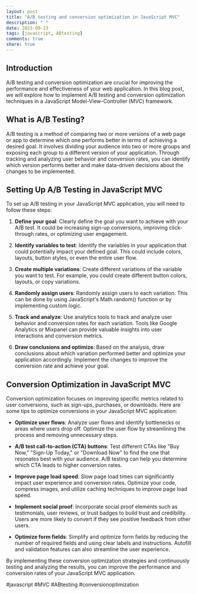 ```yaml
---
layout: post
title: "A/B testing and conversion optimization in JavaScript MVC"
description: " "
date: 2023-09-23
tags: [javascript, ABtesting]
comments: true
share: true
---
```


## Introduction

A/B testing and conversion optimization are crucial for improving the performance and effectiveness of your web application. In this blog post, we will explore how to implement A/B testing and conversion optimization techniques in a JavaScript Model-View-Controller (MVC) framework.

## What is A/B Testing?

A/B testing is a method of comparing two or more versions of a web page or app to determine which one performs better in terms of achieving a desired goal. It involves dividing your audience into two or more groups and exposing each group to a different version of your application. Through tracking and analyzing user behavior and conversion rates, you can identify which version performs better and make data-driven decisions about the changes to be implemented.

## Setting Up A/B Testing in JavaScript MVC

To set up A/B testing in your JavaScript MVC application, you will need to follow these steps:

1. **Define your goal**: Clearly define the goal you want to achieve with your A/B test. It could be increasing sign-up conversions, improving click-through rates, or optimizing user engagement.

2. **Identify variables to test**: Identify the variables in your application that could potentially impact your defined goal. This could include colors, layouts, button styles, or even the entire user flow.

3. **Create multiple variations**: Create different variations of the variable you want to test. For example, you could create different button colors, layouts, or copy variations.

4. **Randomly assign users**: Randomly assign users to each variation. This can be done by using JavaScript's Math.random() function or by implementing custom logic.

5. **Track and analyze**: Use analytics tools to track and analyze user behavior and conversion rates for each variation. Tools like Google Analytics or Mixpanel can provide valuable insights into user interactions and conversion metrics.

6. **Draw conclusions and optimize**: Based on the analysis, draw conclusions about which variation performed better and optimize your application accordingly. Implement the changes to improve the conversion rate and achieve your goal.

## Conversion Optimization in JavaScript MVC

Conversion optimization focuses on improving specific metrics related to user conversions, such as sign-ups, purchases, or downloads. Here are some tips to optimize conversions in your JavaScript MVC application:

- **Optimize user flows**: Analyze user flows and identify bottlenecks or areas where users drop off. Optimize the user flow by streamlining the process and removing unnecessary steps.

- **A/B test call-to-action (CTA) buttons**: Test different CTAs like "Buy Now," "Sign-Up Today," or "Download Now" to find the one that resonates best with your audience. A/B testing can help you determine which CTA leads to higher conversion rates.

- **Improve page load speed**: Slow page load times can significantly impact user experience and conversion rates. Optimize your code, compress images, and utilize caching techniques to improve page load speed.

- **Implement social proof**: Incorporate social proof elements such as testimonials, user reviews, or trust badges to build trust and credibility. Users are more likely to convert if they see positive feedback from other users.

- **Optimize form fields**: Simplify and optimize form fields by reducing the number of required fields and using clear labels and instructions. Autofill and validation features can also streamline the user experience.

By implementing these conversion optimization strategies and continuously testing and analyzing the results, you can improve the performance and conversion rates of your JavaScript MVC application.

#javascript #MVC #ABtesting #conversionoptimization